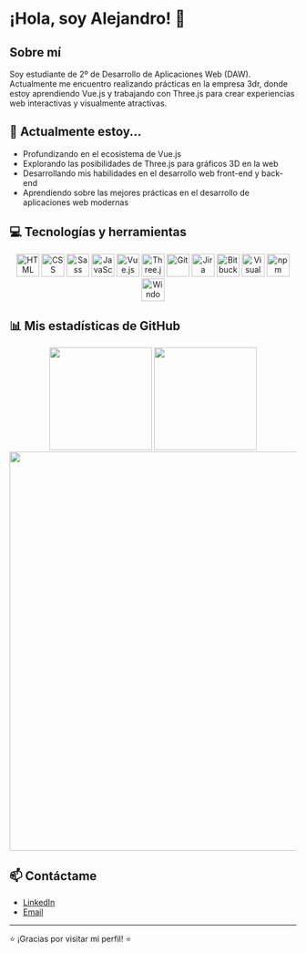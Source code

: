 # ¡Hola, soy Alejandro! 👋
## Sobre mí
Soy estudiante de 2º de Desarrollo de Aplicaciones Web (DAW). Actualmente me encuentro realizando prácticas en la empresa 3dr, donde estoy aprendiendo Vue.js y trabajando con Three.js para crear experiencias web interactivas y visualmente atractivas.
## 🌱 Actualmente estoy...
- Profundizando en el ecosistema de Vue.js
- Explorando las posibilidades de Three.js para gráficos 3D en la web
- Desarrollando mis habilidades en el desarrollo web front-end y back-end
- Aprendiendo sobre las mejores prácticas en el desarrollo de aplicaciones web modernas
## 💻 Tecnologías y herramientas
<div align="center">
  <!-- Frontend -->
  <img src="https://user-images.githubusercontent.com/25181517/192158954-f88b5814-d510-4564-b285-dff7d6400dad.png" width="40" height="40" alt="HTML" title="HTML"/>
  <img src="https://user-images.githubusercontent.com/25181517/183898674-75a4a1b1-f960-4ea9-abcb-637170a00a75.png" width="40" height="40" alt="CSS" title="CSS"/>
  <img src="https://user-images.githubusercontent.com/25181517/192158956-48192682-23d5-4bfc-9dfb-6511ade346bc.png" width="40" height="40" alt="Sass" title="Sass"/>
  <img src="https://user-images.githubusercontent.com/25181517/117447155-6a868a00-af3d-11eb-9cfe-245df15c9f3f.png" width="40" height="40" alt="JavaScript" title="JavaScript"/>
  <img src="https://user-images.githubusercontent.com/25181517/117448124-f00a3a80-af3e-11eb-89d7-5f0e1dab73b4.png" width="40" height="40" alt="Vue.js" title="Vue.js"/>
  <img src="https://user-images.githubusercontent.com/157834307/198158419-93a9874c-a147-4b1b-b65c-656e1760214c.png" width="40" height="40" alt="Three.js" title="Three.js"/>
  
  <!-- Herramientas -->
  <img src="https://user-images.githubusercontent.com/25181517/192108372-f71d70ac-7ae6-4c0d-8395-51d8870c2ef0.png" width="40" height="40" alt="Git" title="Git"/>
  <img src="https://user-images.githubusercontent.com/25181517/183912952-83784e94-629d-4c34-a961-ae2ae795b662.png" width="40" height="40" alt="Jira" title="Jira"/>
  <img src="https://raw.githubusercontent.com/marwin1991/profile-technology-icons/main/static/icons/bitbucket/bitbucket.svg" width="40" height="40" alt="Bitbucket" title="Bitbucket"/>
  <img src="https://user-images.githubusercontent.com/25181517/192108891-d86b6220-e232-423a-bf5f-90903e6887c3.png" width="40" height="40" alt="Visual Studio Code" title="Visual Studio Code"/>
  <img src="https://user-images.githubusercontent.com/25181517/121401671-49102800-c959-11eb-9f6f-74d49a5e1774.png" width="40" height="40" alt="npm" title="npm"/>
  <img src="https://user-images.githubusercontent.com/25181517/186884150-05e9ff6d-340e-4802-9533-2c3f02363ee3.png" width="40" height="40" alt="Windows" title="Windows"/>
</div>

## 📊 Mis estadísticas de GitHub
<div align="center">
  <img height="180em" src="https://github-readme-stats.vercel.app/api?username=Alsilte&show_icons=true&theme=dracula&locale=es&hide_rank=true" />
  <img height="180em" src="https://github-readme-stats.vercel.app/api/top-langs/?username=Alsilte&layout=donut&theme=dracula&locale=es" />
</div>
<div align="center">
  <img width="700em" src="https://github-readme-streak-stats.herokuapp.com/?user=Alsilte&theme=dracula&locale=es" />
</div>

## 📫 Contáctame
- [LinkedIn](https://www.linkedin.com/in/alejandro-silla-tejero-7a75bb146/?originalSubdomain=es)
- [Email](mailto:alejandrosilla6@gmail.com)
---
⭐️ ¡Gracias por visitar mi perfil! ⭐️
